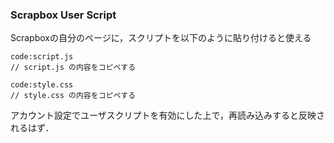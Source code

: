 ### Scrapbox User Script
Scrapboxの自分のページに，スクリプトを以下のように貼り付けると使える
```
code:script.js
// script.js の内容をコピペする

code:style.css
// style.css の内容をコピペする
```

アカウント設定でユーザスクリプトを有効にした上で，再読み込みすると反映されるはず．

